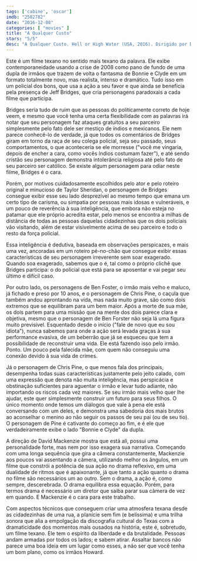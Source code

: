 ```yaml
---
tags: ['cabine', 'oscar']
imdb: "2582782"
date: "2016-12-08"
categories: [ "movies" ]
title: "A Qualquer Custo"
stars: "5/5"
desc: "A Qualquer Custo. Hell or High Water (USA, 2016). Dirigido por David Mackenzie. Escrito por Taylor Sheridan. Com Dale Dickey (Elsie), Ben Foster (Tanner Howard), Chris Pine (Toby Howard), William Sterchi (Mr. Clauson), Buck Taylor (Old Man), Kristin Berg (Olney Teller), Jeff Bridges (Marcus Hamilton), Gil Birmingham (Alberto Parker), Jackamoe Buzzell (Archer City Deputy)."
---
```

Este é um filme texano no sentido mais texano da palavra. Ele exibe contemporaneidade usando a crise de 2008 como pano de fundo de uma dupla de irmãos que trazem de volta o fantasma de Bonnie e Clyde em um formato totalmente novo, mas realista, intenso e dramático. Tudo isso em um policial dos bons, que usa a ação a seu favor e que ainda se beneficia pela presença de Jeff Bridges, que cria personagens paradoxais a cada filme que participa.

Bridges seria tudo de ruim que as pessoas do politicamente correto de hoje veem, e mesmo que você tenha uma certa flexibilidade com as palavras irá notar que seu personagem faz ataques gratuitos a seu parceiro simplesmente pelo fato dele ser mestiço de índios e mexicanos. Ele nem parece conhecê-lo de verdade, já que todos os comentários de Bridges giram em torno da raça de seu colega policial, seja seu passado, seus comportamentos, o que aconteceria se ele morresse ("você me vingaria, depois de encher a cara, como vocês índios costumam fazer"), e até sendo cristão seu personagem demonstra intolerância religiosa até pelo fato de seu parceiro ser católico. Se existe algum personagem para odiar neste filme, Bridges é o cara.

Porém, por motivos cuidadosamente escolhidos pelo ator e pelo roteiro original e minucioso de Taylor Sheridan, o personagem de Bridges consegue exibir esse seu lado desprezível ao mesmo tempo que emana um certo tipo de carisma, ou simpatia por pessoas mais idosas e vulneráveis, e um pouco de reverência à sua inteligência, que embora não esteja no patamar que ele próprio acredita estar, pelo menos se encontra a milhas de distância de todas as pessoas daquelas cidadezinhas que os dois policiais vão visitando, além de estar visivelmente acima de seu parceiro e todo o resto da força policial.

Essa inteligência é dedutiva, baseada em observações perspicazes, e mais uma vez, ancoradas em um roteiro pé-no-chão que consegue exibir essas características de seu personagem irreverente sem soar exagerado. Quando soa exagerado, sabemos que o é, tal como o próprio clichê que Bridges participa: o do policial que está para se aposentar e vai pegar seu último e difícil caso.

Por outro lado, os personagens de Ben Foster, o irmão mais velho e maluco, já fichado e preso por 10 anos, e o personagem de Chris Pine, o caçula que também andou aprontando na vida, mas nada muito grave, são como dois extremos que se equilibram para um bem maior. Após a morte de sua mãe, os dois partem para uma missão que na mente dos dois parece clara e objetiva, mesmo que o personagem de Ben Forster não seja lá uma figura muito previsível. Esquentado desde o início ("fale de novo que eu sou idiota"), nunca sabemos para onde a ação será levada graças à sua performance evasiva, de um beberrão que já se esqueceu que tem a possibilidade de reconstruir uma vida. Ele está fazendo isso pelo irmão. Ponto. Um pouco pela falecida mãe, com quem não conseguiu uma conexão devido à sua vida de crimes.

Já o personagem de Chris Pine, o que menos fala dos principais, desempenha todas suas características justamente pelo jeito calado, com uma expressão que denota não muita inteligência, mas perspicácia e obstinação suficientes para aguentar o irmão e levar tudo adiante, não importando os riscos cada vez maiores. Se seu irmão mais velho quer lhe ajudar, este quer simplesmente construir um futuro para seus filhos. O único momento onde temos um diálogos que vale à pena ele está conversando com um deles, e demonstra uma sabedoria dos mais brutos ao aconselhar o menino ao não seguir os passos de seu pai (ou de seu tio). O personagem de Pine é cativante do começo ao fim, e é ele que verdadeiramente exibe o lado "Bonnie e Clyde" da dupla.

A direção de David Mackenzie mostra que está ali, possui uma personalidade forte, mas nem por isso exagera sua narrativa. Começando com uma longa sequência que gira a câmera constantemente, Mackenzie aos poucos vai assentando a câmera, utilizando melhor os ângulos, em um filme que constrói a potência de sua ação no drama reflexivo, em uma dualidade de ritmos que é apaixonante, já que tanto a ação quanto o drama no filme são necessários um ao outro. Sem o drama, a ação é, como sempre, descerebrada. O drama equilibra essa equação. Porém, para termos drama é necessário um diretor que saiba parar sua câmera de vez em quando. E Mackenzie é o cara para este trabalho.

Com aspectos técnicos que conseguem criar uma atmosfera texana desde as cidadezinhas de uma rua, a planície sem fim (e belíssima) e uma trilha sonora que alia a empolgação da discografia cultural do Texas com a dramaticidade dos momentos mais ousados na história, este é, sobretudo, um filme texano. Ele tem o espírito da liberdade e da brutalidade. Pessoas andam armadas por todos os lados; e sabem atirar. Assaltar bancos não parece uma boa ideia em um lugar como esses, a não ser que você tenha um bom plano, como os irmãos Howard.
